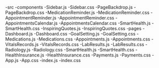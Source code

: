 -src
    -components
        -Sidebar.js
        -Sidebar.css
        -PageBackdrop.js
        -PageBackdrop.css
        -MedicationReminder.js
        -MedicationReminder.css
        -AppointmentReminder.js
        -AppointmentReminder.css
        -AppointmentsCalendar.js
        -AppointmentsCalendar.css
        -SmartHealth.js
        -SmartHealth.css
        -InspiringQuotes.js
        -InspiringQuotes.css
    -pages
        -Dashboard.js
        -Dashboard.css
        -GoalSetting.js
        -GoalSetting.css
        -Medications.js
        -Medications.css
        -Appointments.js
        -Appointments.css
        -VitalsRecords.js
        -VitalsRecords.css
        -LabResults.js
        -LabResults.css
        -Radiology.js
        -Radiology.css
        -SmartHealth.js
        -SmartHealth.css
        -HealthInsurance.js
        -HealthInsurance.css
        -Payments.js
        -Payments.css
    -App.js
    -App.css
    -index.js
    -index.css

        
